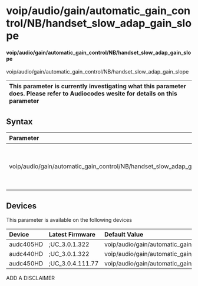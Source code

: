 ﻿---
description: voip/audio/gain/automatic_gain_control/NB/handset_slow_adap_gain_slope
search: false
---

# voip/audio/gain/automatic_gain_control/NB/handset_slow_adap_gain_slope

#### voip/audio/gain/automatic_gain_control/NB/handset_slow_adap_gain_slope

voip/audio/gain/automatic_gain_control/NB/handset_slow_adap_gain_slope


| This parameter is currently investigating what this parameter does. Please refer to Audiocodes wesite for details on this parameter | 
| :--- |

## Syntax
| Parameter | Syntax |
| :--- | :--- |
|voip/audio/gain/automatic_gain_control/NB/handset_slow_adap_gain_slope | {% raw %} undefined {% endraw %}|

## Devices
This parameter is available on the following devices

| Device | Latest Firmware | Default Value |
|:---|:---|:---|
| audc405HD | ;UC_3.0.1.322 | voip/audio/gain/automatic_gain_control/NB/handset_slow_adap_gain_slope=1_00 
| audc440HD | ;UC_3.0.1.322 | voip/audio/gain/automatic_gain_control/NB/handset_slow_adap_gain_slope=1_00 
| audc450HD | ;UC_3.0.4.111.77 | voip/audio/gain/automatic_gain_control/NB/handset_slow_adap_gain_slope=1_00 

ADD A DISCLAIMER
